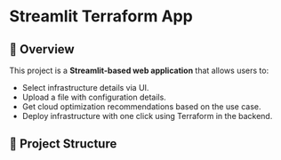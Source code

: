 # Streamlit Terraform App

## 🚀 Overview
This project is a **Streamlit-based web application** that allows users to:
- Select infrastructure details via UI.
- Upload a file with configuration details.
- Get cloud optimization recommendations based on the use case.
- Deploy infrastructure with one click using Terraform in the backend.

## 📁 Project Structure
